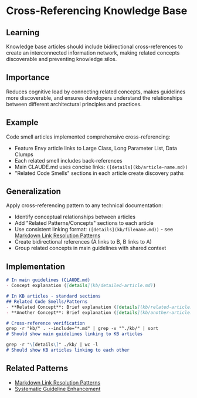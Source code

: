 # Cross-Referencing Knowledge Base

## Learning
Knowledge base articles should include bidirectional cross-references to create an interconnected information network, making related concepts discoverable and preventing knowledge silos.

## Importance
Reduces cognitive load by connecting related concepts, makes guidelines more discoverable, and ensures developers understand the relationships between different architectural principles and practices.

## Example
Code smell articles implemented comprehensive cross-referencing:
- Feature Envy article links to Large Class, Long Parameter List, Data Clumps
- Each related smell includes back-references
- Main CLAUDE.md uses concise links: `([details](kb/article-name.md))`
- "Related Code Smells" sections in each article create discovery paths

## Generalization
Apply cross-referencing pattern to any technical documentation:
- Identify conceptual relationships between articles
- Add "Related Patterns/Concepts" sections to each article
- Use consistent linking format: `([details](kb/filename.md))` - see [Markdown Link Resolution Patterns](markdown-link-resolution-patterns.md)
- Create bidirectional references (A links to B, B links to A)
- Group related concepts in main guidelines with shared context

## Implementation
```markdown
# In main guidelines (CLAUDE.md)
- Concept explanation ([details](kb/detailed-article.md))

# In KB articles - standard sections
## Related Code Smells/Patterns
- **Related Concept**: Brief explanation ([details](kb/related-article.md))
- **Another Concept**: Brief explanation ([details](kb/another-article.md))

# Cross-reference verification
grep -r "kb/" . --include="*.md" | grep -v "^./kb/" | sort
# Should show main guidelines linking to KB articles

grep -r "\[details\]" ./kb/ | wc -l  
# Should show KB articles linking to each other
```

## Related Patterns
- [Markdown Link Resolution Patterns](markdown-link-resolution-patterns.md)
- [Systematic Guideline Enhancement](systematic-guideline-enhancement.md)